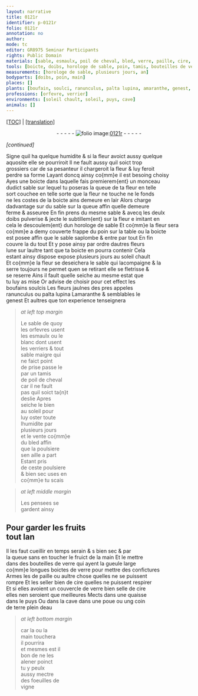 ```yaml
---
layout: narrative
title: 0121r
identifier: p-0121r
folio: 0121r
annotation: no
author:
mode: tc
editor: GR8975 Seminar Participants
rights: Public Domain
materials: [sable, esmaulx, poil de cheval, bled, verre, paille, cire, terre, eau]
tools: [boicte, doibs, horologe de sable, poin, tamis, bouteilles de verre, boictes de verre, quaisse, poue]
measurements: [horologe de sable, plusieurs jours, an]
bodyparts: [doibs, poin, main]
places: []
plants: [boufain, soulci, ranunculus, palta lupina, amaranthe, genest, pensee, foeuilles de vigne]
professions: [orfevre, verrier]
environments: [soleil chault, soleil, puys, cave]
animals: []
---
```


<p><a href="{{ site.baseurl }}/diplomatic/" target="_blank">[TOC]</a> | <a href="{{ site.baseurl }}/texts/p-0121r_tl/">[translation]</a></p><div class="folio" align="center">- - - - - <a href="http://gallica.bnf.fr/ark:/12148/btv1b10500001g/f247.item.r=" target="_blank"><img src="https://cu-mkp.github.io/2017-workshop-edition/assets/photo-icon.png" alt="folio image: " style="display:inline-block; margin-bottom:-3px;"/>0121r</a> - - - - - </div>  
 
*[continued]*
  
Signe quil ha quelque humidite & si la fleur avoict aussy quelque<br/> aquosite elle se pourriroit Il ne fault aussy quil soict <span class="del">trop</span><br/> grossiers car de sa pesanteur il chargeroit la fleur & luy feroit<br/> perdre sa forme Layant doncq ainsy co{mm}e il est besoing choisy<br/> Ayes une <span class="tl">boicte</span> dans laquelle fais premierem{ent} un monceau<br/> dudict sable sur lequel tu poseras la queue de ta fleur <span class="del">en telle</span><br/> <span class="del">sort</span> couchee en telle sorte que la fleur ne touche ne le fonds<br/> ne les costes de la <span class="tl">boicte</span> ains demeure en lair Alors charge<br/> dadvantage <span class="del">sur</span> du sable sur la queue affin quelle demeure<br/> ferme & asseuree En fin prens du mesme sable & avecq les deulx<br/> <span class="tl"><span class="bp">doibs</span></span> pulverise & jecte le subtillem{ent} sur la fleur <span class="del">e</span> imitant en<br/> cela le descoulem{ent} dun <span class="ms"><span class="tl">horologe de sable</span></span> Et co{mm}e la fleur sera<br/> co{mm}e <span class="del">a demy</span> couverte frappe du <span class="tl"><span class="bp">poin</span></span> sur la table ou la <span class="tl">boicte</span><br/> est posee affin que le sable saplombe & entre par tout En fin<br/> couvre la du tout Et y pose ainsy par ordre dautres fleurs<br/> lune sur laultre tant que ta <span class="tl">boicte</span> en pourra contenir Cela<br/> estant ainsy dispose expose <span class="ms"><span class="tmp">plusieurs jours</span></span> au <span class="env">soleil chault</span><br/> Et co{mm}e la fleur se deseichera le <span class="m">sable</span> qui lacompaigne & la<br/> serre toujours ne permet quen se retirant elle se fletrisse &<br/> se reserre Ains il fault quelle seiche au mesme estat que<br/> tu luy as mise Or advise de choisir pour cet effect les<br/> <span class="pa">boufain</span>s <span class="pa">soulci</span>s Les fleurs jaulnes des pres appeles<br/> <span class="pa">ranunculus</span> ou <span class="pa">palta lupina</span> L<span class="pa">amaranthe</span> & semblables le<br/> <span class="pa">genest</span> Et aultres que ton experience tenseignera

 
> *at left top margin*
> 
> 
>   Le sable de quoy<br/> les <span class="pro">orfevre</span>s usent<br/> les <span class="m">esmaulx</span> ou le<br/> blanc dont usent<br/> les <span class="pro">verrier</span>s & tout<br/> sable maigre qui<br/> ne faict point<br/> de prise passe le<br/> par un <span class="tl">tamis</span><br/> de <span class="m">poil de cheval</span><br/> car il ne fault<br/> pas quil soict ta{n}t<br/> deslie Apres<br/> seiche le bien<br/> au <span class="env">soleil</span> pour<br/> luy oster toute<br/> lhumidite par <span class="ms"><span class="tmp"><br/> plusieurs jours</span></span><br/> et le vente co{mm}e<br/> du <span class="m">bled</span> affin<br/> que la poulsiere<br/> sen aille a part<br/> Estant pris<br/> de ceste poulsiere<br/> & bien sec uses en<br/> co{mm}e tu scais
 
> *at left middle margin*
> 
> 
>   Les <span class="pa">pensee</span>s se<br/> gardent ainsy
 
  

## Pour garder les fruits<br/> tout l<span class="ms"><span class="tmp">an</span></span>

 
Il les faut cueillir en <span class="tmp">temps serain & <span class="del">s</span> bien sec</span> & par<br/> la queue sans <span class="del">en</span> <span class="sn">toucher</span> le fruict de la <span class="bp">main</span> Et le mettre<br/> dans des <span class="tl">bouteilles de <span class="m">verre</span></span> qui ayent la gueule large<br/> co{mm}e longues <span class="tl">boictes de <span class="m">verre</span></span> pour mettre des confictures<br/> Armes les de <span class="m">paille</span> ou aultre chose quelles ne se puissent<br/> rompre Et les seller bien de <span class="m">cire</span> quelles ne puissent respirer<br/> Et si elles avoient un couvercle de <span class="m">verre</span> bien selle de <span class="m">cire</span><br/> elles nen seroient que meilleures Mects dans une <span class="tl">quaisse</span><br/> dans le <span class="env">puys</span> Ou dans la <span class="env">cave</span> dans une <span class="tl">poue</span> ou ung coin<br/> de <span class="m">terre</span> plein d<span class="m">eau</span>
 
> *at left bottom margin*
> 
> 
>   car la ou la<br/> <span class="bp">main</span> <span class="sn">touchera</span><br/> il pourrira<br/> et mesmes est il<br/> bon de ne les<br/> alener poinct<br/> tu y peulx<br/> aussy mectre<br/> des <span class="pa">foeuilles de<br/> vigne</span>

